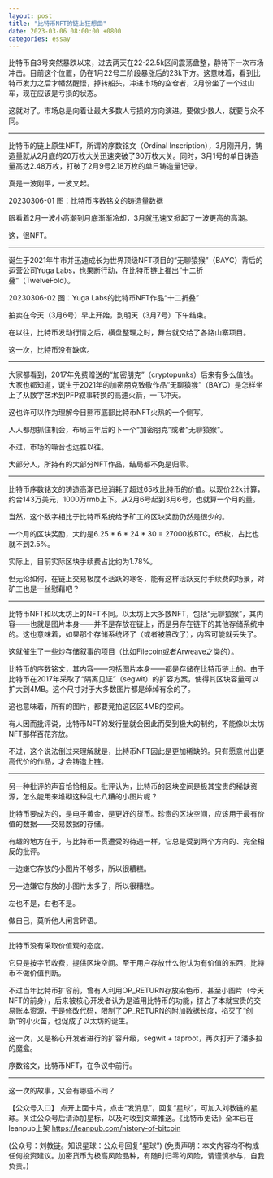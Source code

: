 ```yaml
---
layout: post
title: "比特币NFT的链上狂想曲"
date: 2023-03-06 08:00:00 +0800
categories: essay
---
```


比特币自3号突然暴跌以来，过去两天在22-22.5k区间震荡盘整，静待下一次市场冲击。目前这个位置，仍在1月22号二阶段暴涨后的23k下方。这意味着，看到比特币发力之后才幡然醒悟，掉转船头，冲进市场的空仓者，2月份坐了一个过山车，现在应该是亏损的状态。

这就对了。市场总是向着让最大多数人亏损的方向演进。要做少数人，就要与众不同。

* * *

比特币的链上原生NFT，所谓的序数铭文（Ordinal Inscription），3月刚开月，铸造量就从2月底的20万枚大关迅速突破了30万枚大关。同时，3月1号的单日铸造量高达2.48万枚，打破了2月9号2.18万枚的单日铸造量记录。

真是一波刚平，一波又起。

20230306-01
图：比特币序数铭文的铸造量数据

眼看着2月一波小高潮到月底渐渐冷却，3月就迅速又掀起了一波更高的高潮。

这，很NFT。

* * *

诞生于2021年牛市并迅速成长为世界顶级NFT项目的“无聊猿猴”（BAYC）背后的运营公司Yuga Labs，也果断行动，在比特币链上推出“十二折叠”（TwelveFold）。

20230306-02
图：Yuga Labs的比特币NFT作品“十二折叠”

拍卖在今天（3月6号）早上开始，到明天（3月7号）下午结束。

在以往，比特币发动行情之后，横盘整理之时，舞台就交给了各路山寨项目。

这一次，比特币没有缺席。

* * *

大家都看到，2017年免费赠送的“加密朋克”（cryptopunks）后来有多么值钱。大家也都知道，诞生于2021年的加密朋克致敬作品“无聊猿猴”（BAYC）是怎样坐上了从数字艺术到PFP叙事转换的高速火箭，一飞冲天。

这也许可以作为理解今日熊市底部比特币NFT火热的一个侧写。

人人都想抓住机会，布局三年后的下一个“加密朋克”或者“无聊猿猴”。

不过，市场的噪音也远胜以往。

大部分人，所持有的大部分NFT作品，结局都不免是归零。

* * *

比特币序数铭文的铸造高潮已经消耗了超过65枚比特币的价值。以现价22k计算，约合143万美元，1000万rmb上下。从2月6号起到3月6号，也就算一个月的量。

当然，这个数字相比于比特币系统给予矿工的区块奖励仍然是很少的。

一个月的区块奖励，大约是6.25 * 6 * 24 * 30 = 27000枚BTC。65枚，占比也就不到2.5%。

实际上，目前实际区块手续费占比约为1.78%。

但无论如何，在链上交易极度不活跃的寒冬，能有这样活跃支付手续费的场景，对矿工也是一丝慰藉吧？

* * *

比特币NFT和以太坊上的NFT不同。以太坊上大多数NFT，包括“无聊猿猴”，其内容——也就是图片本身——并不是存放在链上，而是另存在链下的其他存储系统中的。这也意味着，如果那个存储系统坏了（或者被篡改了），内容可能就丢失了。

这就催生了一些炒存储叙事的项目（比如Filecoin或者Arweave之类的）。

比特币的序数铭文，其内容——包括图片本身——都是存储在比特币链上的。由于比特币在2017年采取了“隔离见证”（segwit）的扩容方案，使得其区块容量可以扩大到4MB。这个尺寸对于大多数图片都是绰绰有余的了。

这也意味着，所有的图片，都要竞拍这区区4MB的空间。

有人因而批评说，比特币NFT的发行量就会因此而受到极大的制约，不能像以太坊NFT那样百花齐放。

不过，这个说法倒过来理解就是，比特币NFT因此是更加稀缺的。只有愿意付出更高代价的作品，才会铸造上链。

* * *

另一种批评的声音恰恰相反。批评认为，比特币的区块空间是极其宝贵的稀缺资源，怎么能用来堆砌这种乱七八糟的小图片呢？

比特币要成为的，是电子黄金，是更好的货币。珍贵的区块空间，应该用于最有价值的数据——交易数据的存储。

有趣的地方在于，与比特币一贯遭受的待遇一样，它总是受到两个方向的、完全相反的批评。

一边嫌它存放的小图片不够多，所以很糟糕。

另一边嫌它存放的小图片太多了，所以很糟糕。

左也不是，右也不是。

做自己，莫听他人闲言碎语。

* * *

比特币没有采取价值观的态度。

它只是按字节收费，提供区块空间。至于用户存放什么他认为有价值的东西，比特币不做价值判断。

不过当年比特币扩容前，曾有人利用OP_RETURN存放染色币，甚至小图片（今天NFT的前身），后来被核心开发者认为是滥用比特币的功能，挤占了本就宝贵的交易账本资源，于是修改代码，限制了OP_RETURN的附加数据长度，掐灭了“创新”的小火苗，也促成了以太坊的诞生。

这一次，又是核心开发者进行的扩容升级，segwit + taproot，再次打开了潘多拉的魔盒。

序数铭文，比特币NFT，在争议中前行。

* * *

这一次的故事，又会有哪些不同？


【公众号入口】
点开上面卡片，点击“发消息”，回复“星球”，可加入刘教链的星球。关注公众号后请添加星标，以及时收到文章推送。《比特币史话》全本已在leanpub上架 https://leanpub.com/history-of-bitcoin

(公众号：刘教链。知识星球：公众号回复“星球”)
(免责声明：本文内容均不构成任何投资建议。加密货币为极高风险品种，有随时归零的风险，请谨慎参与，自我负责。)
